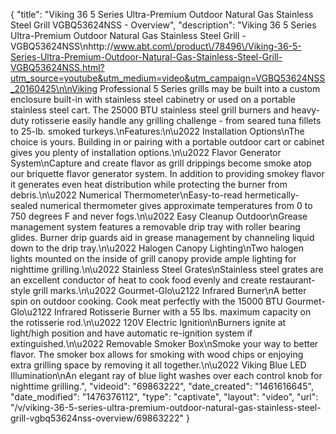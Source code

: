 {
    "title": "Viking 36 5 Series Ultra-Premium Outdoor Natural Gas Stainless Steel Grill VGBQ53624NSS - Overview",
    "description": "Viking 36 5 Series Ultra-Premium Outdoor Natural Gas Stainless Steel Grill - VGBQ53624NSS\nhttp:\/\/www.abt.com\/product\/78496\/Viking-36-5-Series-Ultra-Premium-Outdoor-Natural-Gas-Stainless-Steel-Grill-VGBQ53624NSS.html?utm_source=youtube&utm_medium=video&utm_campaign=VGBQ53624NSS_20160425\n\nViking Professional 5 Series grills may be built into a custom enclosure built-in with stainless steel cabinetry or used on a portable stainless steel cart.  The 25000 BTU stainless steel grill burners and heavy-duty rotisserie easily handle any grilling challenge - from seared tuna fillets to 25-lb. smoked turkeys.\nFeatures:\n\u2022 Installation Options\nThe choice is yours. Building in or pairing with a portable outdoor cart or cabinet gives you plenty of installation options.\n\u2022 Flavor Generator System\nCapture and create flavor as grill drippings become smoke atop our briquette flavor generator system. In addition to providing smokey flavor it generates even heat distribution while protecting the burner from debris.\n\u2022 Numerical Thermometer\nEasy-to-read hermetically-sealed numerical thermometer gives approximate temperatures from 0 to 750 degrees F and never fogs.\n\u2022 Easy Cleanup Outdoor\nGrease management system features a removable drip tray with roller bearing glides. Burner drip guards aid in grease management by channeling liquid down to the drip tray.\n\u2022 Halogen Canopy Lighting\nTwo halogen lights mounted on the inside of grill canopy provide ample lighting for nighttime grilling.\n\u2022 Stainless Steel Grates\nStainless steel grates are an excellent conductor of heat to cook food evenly and create restaurant-style grill marks.\n\u2022 Gourmet-Glo\u2122 Infrared Burner\nA better spin on outdoor cooking. Cook meat perfectly with the 15000 BTU Gourmet-Glo\u2122 Infrared Rotisserie Burner with a 55 lbs. maximum capacity on the rotisserie rod.\n\u2022 120V Electric Ignition\nBurners ignite at light\/high position and have automatic re-ignition system if extinguished.\n\u2022 Removable Smoker Box\nSmoke your way to better flavor. The smoker box allows for smoking with wood chips or enjoying extra grilling space by removing it all together.\n\u2022 Viking Blue LED Illumination\nAn elegant ray of blue light washes over each control knob for nighttime grilling.",
    "videoid": "69863222",
    "date_created": "1461616645",
    "date_modified": "1476376112",
    "type": "captivate",
    "layout": "video",
    "url": "\/v\/viking-36-5-series-ultra-premium-outdoor-natural-gas-stainless-steel-grill-vgbq53624nss-overview\/69863222"
}